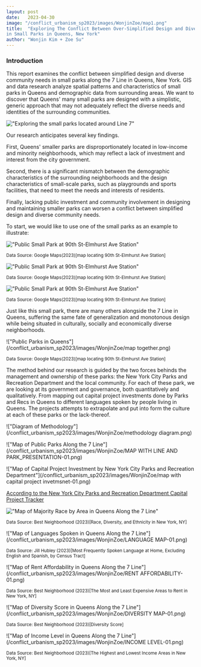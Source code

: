 ```yaml
---
layout: post
date:   2023-04-30
image: "/conflict_urbanism_sp2023/images/WonjinZoe/map1.png"
title:  "Exploring The Conflict Between Over-Simplified Design and Diverse Community Needs 
in Small Parks in Queens, New York"
author: "Wonjin Kim + Zoe Su"
---
```


### Introduction

This report examines the conflict between simplified design and diverse community needs in small parks along the 7 Line in Queens, New York. GIS and data research analyze spatial patterns and characteristics of small parks in Queens and demographic data from surrounding areas. We want to discover that Queens' many small parks are designed with a simplistic, generic approach that may not adequately reflect the diverse needs and identities of the surrounding communities.
 
 
!["Exploring the small parks located around Line 7"](/conflict_urbanism_sp2023/images/WonjinZoe/map2.png)

Our research anticipates several key findings. 


First, Queens' smaller parks are disproportionately located in low-income and minority neighborhoods, which may reflect a lack of investment and interest from the city government. 


Second, there is a significant mismatch between the demographic characteristics of the surrounding neighborhoods and the design characteristics of small-scale parks, such as playgrounds and sports facilities, that need to meet the needs and interests of residents. 


Finally, lacking public investment and community involvement in designing and maintaining smaller parks can worsen a conflict between simplified design and diverse community needs. 



To start, we would like to use one of the small parks as an example to illustrate:

!["Public Small Park at 90th St-Elmhurst Ave Station"](/conflict_urbanism_sp2023/images/WonjinZoe/map3.png)

<sub>Data Source: Google Maps(2023)[map locating 90th St-Elmhurst Ave Station] </sub>


!["Public Small Park at 90th St-Elmhurst Ave Station"](/conflict_urbanism_sp2023/images/WonjinZoe/map4.jpg)

<sub>Data Source: Google Maps(2023)[map locating 90th St-Elmhurst Ave Station] </sub>


!["Public Small Park at 90th St-Elmhurst Ave Station"](/conflict_urbanism_sp2023/images/WonjinZoe/map5.jpg)

<sub>Data Source: Google Maps(2023)[map locating 90th St-Elmhurst Ave Station] </sub>


Just like this small park, there are many others alongside the 7 Line in Queens, suffering the same fate of generalization and monotonous design while being situated in culturally, socially and economically diverse neighborhoods. 

!["Public Parks in Queens"](/conflict_urbanism_sp2023/images/WonjinZoe/map together.png)

<sub>Data Source: Google Maps(2023)[map locating 90th St-Elmhurst Ave Station] </sub>



The method behind our research is guided by the two forces behinds the management and ownership of these parks: the New York City Parks and Recreation Department and the local community. For each of these park, we are looking at its government and governance, both quantitatively and qualitatively. From mapping out capital project investments done by Parks and Recs in Queens to different languages spoken by people living in Queens. The projects attempts to extrapolate and put into form the culture at each of these parks or the lack-thereof. 


!["Diagram of Methodology"](/conflict_urbanism_sp2023/images/WonjinZoe/methodology diagram.png)



!["Map of Public Parks Along the 7 Line"](/conflict_urbanism_sp2023/images/WonjinZoe/MAP WITH LINE AND PARK_PRESENTATION-01.png)


!["Map of Capital Project Investment by New York City Parks and Recreation Department"](/conflict_urbanism_sp2023/images/WonjinZoe/map with capital project invetmsnet-01.png)



[According to the New York City Parks and Recreation Department Capital Project Tracker](https://www.nycgovparks.org/planning-and-building/capital-project-tracker#Queens/)



!["Map of Majority Race by Area in Queens Along the 7 Line"](/conflict_urbanism_sp2023/images/WonjinZoe/RACE-01-01.png)

<sub>Data Source: Best Neighborhood (2023)[Race, Diversity, and Ethnicity in New York, NY] </sub>


!["Map of Languages Spoken in Queens Along the 7 Line"](/conflict_urbanism_sp2023/images/WonjinZoe/LANGUAGE MAP-01.png)

<sub>Data Source: Jill Hubley (2023)[Most Frequently Spoken Language at Home, Excluding English and Spanish, by Census Tract] </sub>


!["Map of Rent Affordability in Queens Along the 7 Line"](/conflict_urbanism_sp2023/images/WonjinZoe/RENT AFFORDABILITY-01.png)

<sub>Data Source: Best Neighborhood (2023)[The Most and Least Expensive Areas to Rent in New York, NY] </sub>


!["Map of Diversity Score in Queens Along the 7 Line"](/conflict_urbanism_sp2023/images/WonjinZoe/DIVERSITY MAP-01.png)

<sub>Data Source: Best Neighborhood (2023)[Diversity Score] </sub>


!["Map of Income Level in Queens Along the 7 Line"](/conflict_urbanism_sp2023/images/WonjinZoe/INCOME LEVEL-01.png)

<sub>Data Source: Best Neighborhood (2023)[The Highest and Lowest Income Areas in New York, NY] </sub>


 
